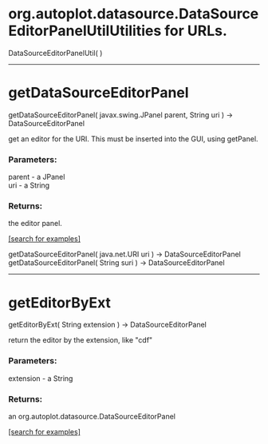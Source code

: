 # org.autoplot.datasource.DataSourceEditorPanelUtilUtilities for URLs.
DataSourceEditorPanelUtil( )


***
<a name="getDataSourceEditorPanel"></a>
# getDataSourceEditorPanel
getDataSourceEditorPanel( javax.swing.JPanel parent, String uri ) &rarr; DataSourceEditorPanel

get an editor for the URI.  This must be inserted into the GUI, using getPanel.

### Parameters:
parent - a JPanel
<br>uri - a String

### Returns:
the editor panel.

<a href="https://github.com/autoplot/dev/search?q=getDataSourceEditorPanel&unscoped_q=getDataSourceEditorPanel">[search for examples]</a>

getDataSourceEditorPanel( java.net.URI uri ) &rarr; DataSourceEditorPanel<br>
getDataSourceEditorPanel( String suri ) &rarr; DataSourceEditorPanel<br>
***
<a name="getEditorByExt"></a>
# getEditorByExt
getEditorByExt( String extension ) &rarr; DataSourceEditorPanel

return the editor by the extension, like "cdf"

### Parameters:
extension - a String

### Returns:
an org.autoplot.datasource.DataSourceEditorPanel


<a href="https://github.com/autoplot/dev/search?q=getEditorByExt&unscoped_q=getEditorByExt">[search for examples]</a>


